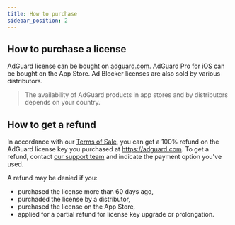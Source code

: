 ```yaml
---
title: How to purchase
sidebar_position: 2
---
```


## How to purchase a license

AdGuard license can be bought on [adguard.com](https://adguard.com/license.html). AdGuard Pro for iOS can be bought on the App Store. Ad Blocker licenses are also sold by various distributors.

> The availability of AdGuard products in app stores and by distributors depends on your country.

## How to get a refund 

In accordance with our [Terms of Sale](https://adguard.com/en/terms-of-sale.html), you can get a 100% refund on the AdGuard license key you purchased at https://adguard.com. To get a refund, contact [our support team](/docs/support/contact.md) and indicate the payment option you've used.

A refund may be denied if you:
* purchased the license more than 60 days ago,
* purchaded the license by a distributor,
* purchased the license on the App Store,
* applied for a partial refund for license key upgrade or prolongation. 